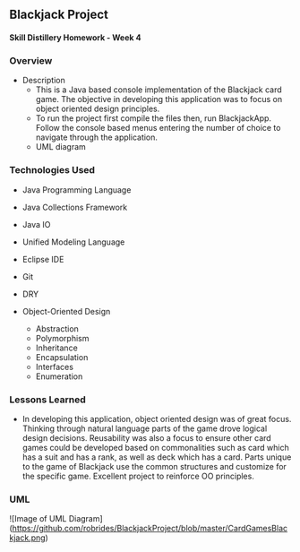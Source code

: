 ## Blackjack Project
#### Skill Distillery Homework - Week 4

### Overview
* Description
  * This is a Java based console implementation of the Blackjack card game. The objective in developing this application was to focus on object oriented design principles. 
  * To run the project first compile the files then, run BlackjackApp. Follow the console based menus entering the number of choice to navigate through the application.
  * UML diagram

### Technologies Used
* Java Programming Language
* Java Collections Framework
* Java IO
* Unified Modeling Language
* Eclipse IDE
* Git
* DRY
* Object-Oriented Design

  * Abstraction 
  * Polymorphism
  * Inheritance
  * Encapsulation
  * Interfaces
  * Enumeration
  

### Lessons Learned

* In developing this application, object oriented design was of great focus. Thinking through natural language parts of the game drove logical design decisions. Reusability was also a focus to ensure other card games could be developed based on commonalities such as card which has a suit and has a rank, as well as deck which has a card. Parts unique to the game of Blackjack use the common structures and customize for the specific game. Excellent project to reinforce OO principles.

### UML

![Image of UML Diagram]
(https://github.com/robrides/BlackjackProject/blob/master/CardGamesBlackjack.png)